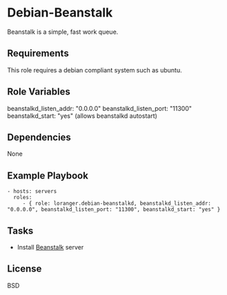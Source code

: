 Debian-Beanstalk
================

Beanstalk is a simple, fast work queue.

Requirements
------------

This role requires a debian compliant system such as ubuntu.

Role Variables
--------------

beanstalkd_listen_addr: "0.0.0.0"
beanstalkd_listen_port: "11300"
beanstalkd_start: "yes" (allows beanstalkd autostart)

Dependencies
------------

None

Example Playbook
----------------

    - hosts: servers
      roles:
         - { role: loranger.debian-beanstalkd, beanstalkd_listen_addr: "0.0.0.0", beanstalkd_listen_port: "11300", beanstalkd_start: "yes" }

Tasks
-----

  - Install [Beanstalk](http://kr.github.io/beanstalkd/) server

License
-------

BSD